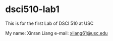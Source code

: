 # dsci510-lab1
This is for the first Lab of DSCI 510 at USC

My name: Xinran Liang
e-mail: xliang61@usc.edu

